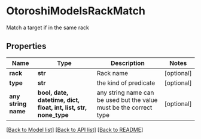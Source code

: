 # OtoroshiModelsRackMatch

Match a target if in the same rack

## Properties
Name | Type | Description | Notes
------------ | ------------- | ------------- | -------------
**rack** | **str** | Rack name | [optional] 
**type** | **str** | the kind of predicate | [optional] 
**any string name** | **bool, date, datetime, dict, float, int, list, str, none_type** | any string name can be used but the value must be the correct type | [optional]

[[Back to Model list]](../README.md#documentation-for-models) [[Back to API list]](../README.md#documentation-for-api-endpoints) [[Back to README]](../README.md)


